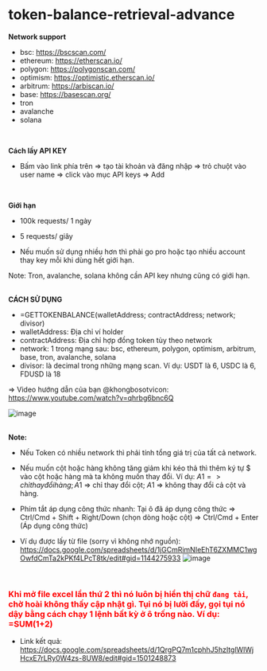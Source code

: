 # token-balance-retrieval-advance

<b>Network support</b> <br />

- bsc: https://bscscan.com/ <br />
- ethereum: https://etherscan.io/ <br />
- polygon: https://polygonscan.com/ <br />
- optimism: https://optimistic.etherscan.io/ <br />
- arbitrum: https://arbiscan.io/ <br />
- base: https://basescan.org/ <br />
- tron <br />
- avalanche <br />
- solana <br />

<br />

<b>Cách lấy API KEY</b> <br />

- Bấm vào link phía trên => tạo tài khoản và đăng nhập => trỏ chuột vào user name => click vào mục API keys =>
  Add <br />

<br />

<b>Giới hạn</b> <br />

- 100k requests/ 1 ngày <br />
- 5 requests/ giây <br />

- Nếu muốn sử dụng nhiều hơn thì phải go pro hoặc tạo nhiều account thay key mỗi khi dùng hết giới hạn. <br />

Note: Tron, avalanche, solana không cần API key nhưng cũng có giới hạn.  <br />

<br />
<b>CÁCH SỬ DỤNG</b> <br />

- =GETTOKENBALANCE(walletAddress; contractAddress; network; divisor) <br />
- walletAddress: Địa chỉ ví holder <br />
- contractAddress: Địa chỉ hợp đồng token tùy theo network <br />
- network: 1 trong mạng sau: bsc, ethereum, polygon, optimism, arbitrum, base, tron, avalanche, solana <br />
- divisor: là decimal trong những mạng scan. Ví dụ: USDT là 6, USDC là 6, FDUSD là 18 <br />

=> Video hướng dẫn của bạn @khongbosotvicon: https://www.youtube.com/watch?v=qhrbg6bnc6Q


![image](https://github.com/vongminhtan/token-balance-retrieval-advance/assets/45420102/4566bab1-3bd5-4632-83a9-e94cda729e44) <br />

<br />
<b>Note: </b> <br />

- Nếu Token có nhiều network thì phải tính tổng giá trị của tất cả network. <br />
- Nếu muốn cột hoặc hàng không tăng giảm khi kéo thả thì thêm ký tự $ vào cột hoặc hàng mà ta không muốn thay đổi. Ví
  dụ: $A1 => chỉ thay đổi hàng; A$1 => chỉ thay đổi cột; $A$1 => không thay đổi cả cột và hàng. <br />
- Phím tắt áp dụng công thức nhanh: Tại ô đã áp dụng công thức => Ctrl/Cmd + Shift + Right/Down (chọn dòng hoặc cột) =>
  Ctrl/Cmd + Enter (Áp dụng công thức) <br />

- Ví dụ được lấy từ file (sorry vì không nhớ
  nguồn): https://docs.google.com/spreadsheets/d/1jGCmRimNIeEhT6ZXMMC1wgOwfdCmTa2kPKf4LPcT8tk/edit#gid=1144275933
  ![image](https://github.com/vongminhtan/token-balance-retrieval-advance/assets/45420102/4e24bf6f-6626-4f45-a973-5d443a150768)

<br />

### <span style="color:red">Khi mở file excel lần thứ 2 thì nó luôn bị hiển thị chữ `đang tải`, chờ hoài không thấy cập nhật gì. Tụi nó bị lười đấy, gọi tụi nó dậy bằng cách chạy 1 lệnh bất kỳ ở ô trống nào. Ví dụ: =SUM(1+2) </span>

- Link kết quả: https://docs.google.com/spreadsheets/d/1QrgPQ7m1cphhJ5hzItglWlWjHcxE7rLRy0W4zs-8UW8/edit#gid=1501248873
